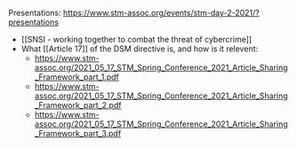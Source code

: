 Presentations: https://www.stm-assoc.org/events/stm-day-2-2021/?presentations
- [[SNSI - working together to combat the threat of cybercrime]]
- What [[Article 17]] of the DSM directive is, and how is it relevent: 
	- https://www.stm-assoc.org/2021_05_17_STM_Spring_Conference_2021_Article_Sharing_Framework_part_1.pdf 
	- https://www.stm-assoc.org/2021_05_17_STM_Spring_Conference_2021_Article_Sharing_Framework_part_2.pdf
	- https://www.stm-assoc.org/2021_05_17_STM_Spring_Conference_2021_Article_Sharing_Framework_part_3.pdf